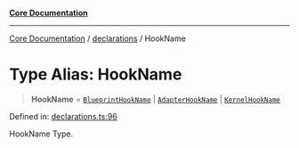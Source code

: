 [**Core Documentation**](../../README.md)

***

[Core Documentation](../../README.md) / [declarations](../README.md) / HookName

# Type Alias: HookName

> **HookName** = [`BlueprintHookName`](BlueprintHookName.md) \| [`AdapterHookName`](AdapterHookName.md) \| [`KernelHookName`](KernelHookName.md)

Defined in: [declarations.ts:96](https://github.com/stonemjs/core/blob/b1f29857c7f1e529739f22d486494bed3b22d2c6/src/declarations.ts#L96)

HookName Type.
